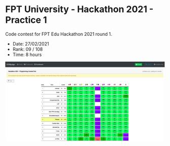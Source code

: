 # FPT University - Hackathon 2021 - Practice 1

Code contest for FPT Edu Hackathon 2021 round 1.

- Date: 27/02/2021
- Rank: 09 / 108
- Time: 8 hours

![Total rank](./images/final_rank.png)
